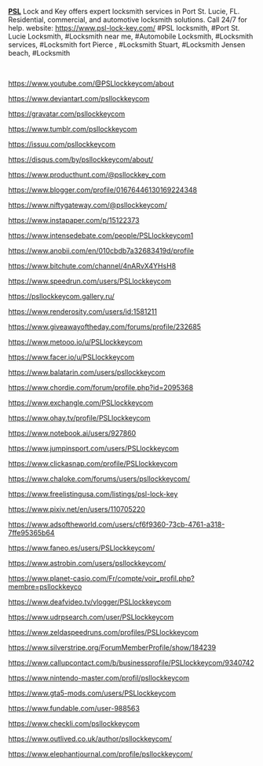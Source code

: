 <p><a href="https://www.psl-lock-key.com/" target="_blank" rel="noopener noreferrer"><strong><u>PSL</u></strong></a> Lock and Key offers expert locksmith services in Port St. Lucie, FL. Residential, commercial, and automotive locksmith solutions. Call 24/7 for help. website:&nbsp;<a href="https://www.psl-lock-key.com/" target="_blank" rel="noopener noreferrer"><u>https://www.psl-lock-key.com/</u></a> #PSL locksmith, #Port St. Lucie Locksmith, #Locksmith near me, #Automobile Locksmith, #Locksmith services, #Locksmith fort Pierce , #Locksmith Stuart, #Locksmith Jensen beach, #Locksmith</p>
<p>&nbsp;</p>
<p dir="ltr"><a href="https://www.youtube.com/@PSLlockkeycom/about" target="_blank" rel="noopener noreferrer"><u>https://www.youtube.com/@PSLlockkeycom/about</u></a></p>
<p dir="ltr"><a href="https://www.deviantart.com/psllockkeycom" target="_blank" rel="noopener noreferrer"><u>https://www.deviantart.com/psllockkeycom</u></a></p>
<p dir="ltr"><a href="https://gravatar.com/psllockkeycom" target="_blank" rel="noopener noreferrer"><u>https://gravatar.com/psllockkeycom</u></a></p>
<p dir="ltr"><a href="https://www.tumblr.com/psllockkeycom" target="_blank" rel="noopener noreferrer"><u>https://www.tumblr.com/psllockkeycom</u></a></p>
<p dir="ltr"><a href="https://issuu.com/psllockkeycom" target="_blank" rel="noopener noreferrer"><u>https://issuu.com/psllockkeycom</u></a></p>
<p dir="ltr"><a href="https://disqus.com/by/psllockkeycom/about/" target="_blank" rel="noopener noreferrer"><u>https://disqus.com/by/psllockkeycom/about/</u></a></p>
<p dir="ltr"><a href="https://www.producthunt.com/@psllockkey_com" target="_blank" rel="noopener noreferrer"><u>https://www.producthunt.com/@psllockkey_com</u></a></p>
<p dir="ltr"><a href="https://www.blogger.com/profile/01676446130169224348" target="_blank" rel="noopener noreferrer"><u>https://www.blogger.com/profile/01676446130169224348</u></a></p>
<p dir="ltr"><a href="https://www.niftygateway.com/@psllockkeycom/" target="_blank" rel="noopener noreferrer"><u>https://www.niftygateway.com/@psllockkeycom/</u></a></p>
<p dir="ltr"><a href="https://www.instapaper.com/p/15122373" target="_blank" rel="noopener noreferrer"><u>https://www.instapaper.com/p/15122373</u></a></p>
<p dir="ltr"><a href="https://www.intensedebate.com/people/PSLlockkeycom1" target="_blank" rel="noopener noreferrer"><u>https://www.intensedebate.com/people/PSLlockkeycom1</u></a></p>
<p dir="ltr"><a href="https://www.anobii.com/en/010cbdb7a32683419d/profile" target="_blank" rel="noopener noreferrer"><u>https://www.anobii.com/en/010cbdb7a32683419d/profile</u></a></p>
<p dir="ltr"><a href="https://www.bitchute.com/channel/4nARvX4YHsH8" target="_blank" rel="noopener noreferrer"><u>https://www.bitchute.com/channel/4nARvX4YHsH8</u></a></p>
<p dir="ltr"><a href="https://www.speedrun.com/users/PSLlockkeycom" target="_blank" rel="noopener noreferrer"><u>https://www.speedrun.com/users/PSLlockkeycom</u></a></p>
<p dir="ltr"><a href="https://psllockkeycom.gallery.ru/" target="_blank" rel="noopener noreferrer"><u>https://psllockkeycom.gallery.ru/</u></a></p>
<p dir="ltr"><a href="https://www.renderosity.com/users/id:1581211" target="_blank" rel="noopener noreferrer"><u>https://www.renderosity.com/users/id:1581211</u></a></p>
<p dir="ltr"><a href="https://www.giveawayoftheday.com/forums/profile/232685" target="_blank" rel="noopener noreferrer"><u>https://www.giveawayoftheday.com/forums/profile/232685</u></a></p>
<p dir="ltr"><a href="https://www.metooo.io/u/PSLlockkeycom" target="_blank" rel="noopener noreferrer"><u>https://www.metooo.io/u/PSLlockkeycom</u></a></p>
<p dir="ltr"><a href="https://www.facer.io/u/PSLlockkeycom" target="_blank" rel="noopener noreferrer"><u>https://www.facer.io/u/PSLlockkeycom</u></a></p>
<p dir="ltr"><a href="https://www.balatarin.com/users/psllockkeycom" target="_blank" rel="noopener noreferrer"><u>https://www.balatarin.com/users/psllockkeycom</u></a></p>
<p dir="ltr"><a href="https://www.chordie.com/forum/profile.php?id=2095368" target="_blank" rel="noopener noreferrer"><u>https://www.chordie.com/forum/profile.php?id=2095368</u></a></p>
<p dir="ltr"><a href="https://www.exchangle.com/PSLlockkeycom" target="_blank" rel="noopener noreferrer"><u>https://www.exchangle.com/PSLlockkeycom</u></a></p>
<p dir="ltr"><a href="https://www.ohay.tv/profile/PSLlockkeycom" target="_blank" rel="noopener noreferrer"><u>https://www.ohay.tv/profile/PSLlockkeycom</u></a></p>
<p dir="ltr"><a href="https://www.notebook.ai/users/927860" target="_blank" rel="noopener noreferrer"><u>https://www.notebook.ai/users/927860</u></a></p>
<p dir="ltr"><a href="https://www.jumpinsport.com/users/PSLlockkeycom" target="_blank" rel="noopener noreferrer"><u>https://www.jumpinsport.com/users/PSLlockkeycom</u></a></p>
<p dir="ltr"><a href="https://www.clickasnap.com/profile/PSLlockkeycom" target="_blank" rel="noopener noreferrer"><u>https://www.clickasnap.com/profile/PSLlockkeycom</u></a></p>
<p dir="ltr"><a href="https://www.chaloke.com/forums/users/psllockkeycom/" target="_blank" rel="noopener noreferrer"><u>https://www.chaloke.com/forums/users/psllockkeycom/</u></a></p>
<p dir="ltr"><a href="https://www.freelistingusa.com/listings/psl-lock-key" target="_blank" rel="noopener noreferrer"><u>https://www.freelistingusa.com/listings/psl-lock-key</u></a></p>
<p dir="ltr"><a href="https://www.pixiv.net/en/users/110705220" target="_blank" rel="noopener noreferrer"><u>https://www.pixiv.net/en/users/110705220</u></a></p>
<p dir="ltr"><a href="https://www.adsoftheworld.com/users/cf6f9360-73cb-4761-a318-7ffe95365b64" target="_blank" rel="noopener noreferrer"><u>https://www.adsoftheworld.com/users/cf6f9360-73cb-4761-a318-7ffe95365b64</u></a></p>
<p dir="ltr"><a href="https://www.faneo.es/users/PSLlockkeycom/" target="_blank" rel="noopener noreferrer"><u>https://www.faneo.es/users/PSLlockkeycom/</u></a></p>
<p dir="ltr"><a href="https://www.astrobin.com/users/psllockkeycom/" target="_blank" rel="noopener noreferrer"><u>https://www.astrobin.com/users/psllockkeycom/</u></a></p>
<p dir="ltr"><a href="https://www.planet-casio.com/Fr/compte/voir_profil.php?membre=psllockkeyco" target="_blank" rel="noopener noreferrer"><u>https://www.planet-casio.com/Fr/compte/voir_profil.php?membre=psllockkeyco</u></a></p>
<p dir="ltr"><a href="https://www.deafvideo.tv/vlogger/PSLlockkeycom" target="_blank" rel="noopener noreferrer"><u>https://www.deafvideo.tv/vlogger/PSLlockkeycom</u></a></p>
<p dir="ltr"><a href="https://www.udrpsearch.com/user/PSLlockkeycom" target="_blank" rel="noopener noreferrer"><u>https://www.udrpsearch.com/user/PSLlockkeycom</u></a></p>
<p dir="ltr"><a href="https://www.zeldaspeedruns.com/profiles/PSLlockkeycom" target="_blank" rel="noopener noreferrer"><u>https://www.zeldaspeedruns.com/profiles/PSLlockkeycom</u></a></p>
<p dir="ltr"><a href="https://www.silverstripe.org/ForumMemberProfile/show/184239" target="_blank" rel="noopener noreferrer"><u>https://www.silverstripe.org/ForumMemberProfile/show/184239</u></a></p>
<p dir="ltr"><a href="https://www.callupcontact.com/b/businessprofile/PSLlockkeycom/9340742" target="_blank" rel="noopener noreferrer"><u>https://www.callupcontact.com/b/businessprofile/PSLlockkeycom/9340742</u></a></p>
<p dir="ltr"><a href="https://www.nintendo-master.com/profil/psllockkeycom" target="_blank" rel="noopener noreferrer"><u>https://www.nintendo-master.com/profil/psllockkeycom</u></a></p>
<p dir="ltr"><a href="https://www.gta5-mods.com/users/PSLlockkeycom" target="_blank" rel="noopener noreferrer"><u>https://www.gta5-mods.com/users/PSLlockkeycom</u></a></p>
<p dir="ltr"><a href="https://www.fundable.com/user-988563" target="_blank" rel="noopener noreferrer"><u>https://www.fundable.com/user-988563</u></a></p>
<p dir="ltr"><a href="https://www.checkli.com/psllockkeycom" target="_blank" rel="noopener noreferrer"><u>https://www.checkli.com/psllockkeycom</u></a></p>
<p dir="ltr"><a href="https://www.outlived.co.uk/author/psllockkeycom/" target="_blank" rel="noopener noreferrer"><u>https://www.outlived.co.uk/author/psllockkeycom/</u></a></p>
<p dir="ltr"><a href="https://www.elephantjournal.com/profile/psllockkeycom/" target="_blank" rel="noopener noreferrer"><u>https://www.elephantjournal.com/profile/psllockkeycom/</u></a></p>